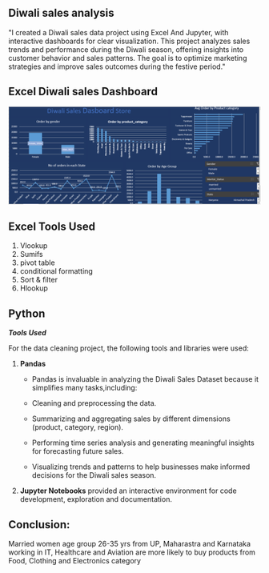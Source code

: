 ##  Diwali sales analysis


"I created a Diwali sales data project using Excel And Jupyter, with interactive dashboards for clear visualization. This project analyzes sales trends and performance during the Diwali season, offering insights into customer behavior and sales patterns. The goal is to optimize marketing strategies and improve sales outcomes during the festive period."

## Excel Diwali sales Dashboard 

![Excel dashboard](<./Diwali_sales Dashboard.png>)

 ## Excel Tools Used
 1. Vlookup
 2. Sumifs
 3. pivot table
 4. conditional formatting
 5. Sort & filter
 7. Hlookup 


## Python

***Tools Used***

For the data cleaning project, the following tools and libraries were used:


1. **Pandas** 
   - Pandas is invaluable in analyzing the Diwali Sales Dataset because it simplifies many tasks,including:

   - Cleaning and preprocessing the data.
    - Summarizing and aggregating sales by different dimensions (product, category, region).
    - Performing time series analysis and generating meaningful insights for forecasting future sales.
    - Visualizing trends and patterns to help businesses make informed decisions for the Diwali sales season.

3. **Jupyter Notebooks**  provided an interactive environment for code development, exploration and documentation.

## Conclusion:

Married women age group 26-35 yrs from UP, Maharastra and Karnataka working in IT, Healthcare and Aviation are more likely to buy products from Food, Clothing and Electronics category